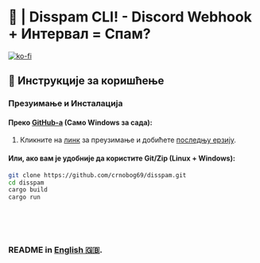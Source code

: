 # 🦠 | Disspam CLI! - Discord Webhook + Интервал = Спам?
[![ko-fi](https://ko-fi.com/img/githubbutton_sm.svg)](https://ko-fi.com/P5P311PGR8)

## 🚀 Инструкције за коришћење

### Презуимање и Инсталација

#### Преко [GitHub-а](https://github.com/crnobog69/disspam/releases) (Само Windows за сада):

1. Кликните на [линк](https://github.com/crnobog69/disspam/releases) за преузимање и добићете [последњу ерзију](https://github.com/crnobog69/disspam/releases).

#### Или, ако вам је удобније да користите Git/Zip (Linux + Windows):

```bash
git clone https://github.com/crnobog69/disspam.git
cd disspam
cargo build
cargo run
```

<br>
<br>
<br>

### README in [English 🇬🇧](README-en.md).
